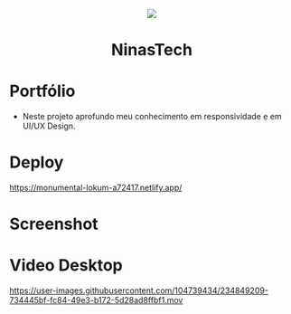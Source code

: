  <p align="center">

  <img src="https://user-images.githubusercontent.com/104739434/234849663-a2f8f7a3-10a4-47fd-af71-0403f198b389.jpg"/>

</p>

<h1 align="center"> NinasTech </h1>

# Portfólio
- Neste projeto aprofundo meu conhecimento em responsividade e em UI/UX Design.


# Deploy
https://monumental-lokum-a72417.netlify.app/


# Screenshot




# Video Desktop
https://user-images.githubusercontent.com/104739434/234849209-734445bf-fc84-49e3-b172-5d28ad8ffbf1.mov







